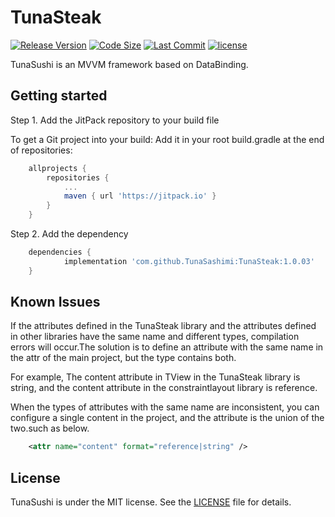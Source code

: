 # TunaSteak

[![Release Version](https://img.shields.io/github/v/release/TunaSashimi/TunaSteak.svg)](https://github.com/TunaSashimi/TunaSteak/releases)
[![Code Size](https://img.shields.io/github/languages/code-size/TunaSashimi/TunaSteak)](https://github.com/TunaSashimi/TunaSteak)
[![Last Commit](https://img.shields.io/github/last-commit/TunaSashimi/TunaSteak)](https://github.com/TunaSashimi/TunaSteak/commits)
[![license](https://img.shields.io/github/license/TunaSashimi/TunaSteak)](https://github.com/TunaSashimi/TunaSteak/blob/master/LICENSE)

TunaSushi is an MVVM framework based on DataBinding.

## Getting started

Step 1. Add the JitPack repository to your build file

To get a Git project into your build:
Add it in your root build.gradle at the end of repositories:

```gradle
	allprojects {
		repositories {
			...
			maven { url 'https://jitpack.io' }
		}
	}
```  
Step 2. Add the dependency
  
```gradle
  	dependencies {
	        implementation 'com.github.TunaSashimi:TunaSteak:1.0.03'
	}
```
	
## Known Issues

If the attributes defined in the TunaSteak library and the attributes defined in other libraries have the same name and different types, compilation errors will occur.The solution is to define an attribute with the same name in the attr of the main project, but the type contains both.

For example, The content attribute in TView in the TunaSteak library is string, and the content attribute in the constraintlayout library is reference.

When the types of attributes with the same name are inconsistent, you can configure a single content in the project, and the attribute is the union of the two.such as below.

```xml
	<attr name="content" format="reference|string" />
```

## License
TunaSushi is under the MIT license. See the [LICENSE](https://github.com/TunaSashimi/TunaSteak/blob/master/LICENSE) file for details.
